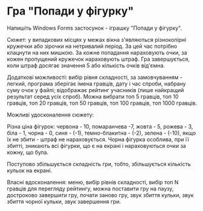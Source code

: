 # Гра "Попади у фігурку"
Напишіть Windows Forms застосунок - іграшку "Попади у фігурку".

Сюжет: у випадкових місцях у межах вікна з'являються різноколірні кружечки або зірочки на нетривалий період. За цей час потрібно клацнути на них мишкою. За кожне попадання нараховують очки, за кожен пропущений кружечок нараховують штраф. Гра завершується, коли штраф досягає значення 5 або кількість очків від'ємна.

Додаткові можливості: вибір рівня складності, за замовчуванням - легкий, програма зберігає імена гравців, дату і час спроби, набрану суму очок у файлі; відображає рейтинг учасників (лише найкращий результат серед усіх спроб). Можна вибрати топ 5 гравців, топ 10 гравців, топ 20 гравців, топ 50 гравців, топ 100 гравців, топ 1000 гравців.

Можливі удосконалення сюжету:

Різна ціна фігурок: червона - 10, помаранчева -7, жовта - 5, рожева - 3, біла - 1, чорна - 0, синя - (-1), темно-блакитна - (-2), зелена - (-10), якщо їх не збити - штраф не нараховується. Чорна фігурка особлива, при її збитті, зникають всі фігурки, що є на екрані і нараховуються очки за кожну, що була.

Поступово збільшується складність гри, тобто, збільшується кількість кульок на екрані.

Власні вдосконалення: меню, вибір рівнів складності, вибір топ N гравців для перегляду рейтингу, можна поставити гру на паузу, достроково завершити гру, почати заново гру, звук збиття кульки, звук збиття чорної кульки, звук завершення гри.
